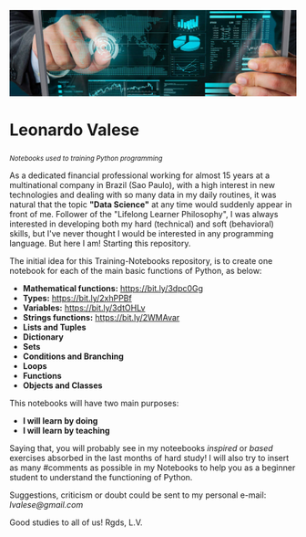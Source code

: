 <p align="center">
  <img src="data-science-image-banner.jpg" >
</p>


# Leonardo Valese
<sub>*Notebooks used to training Python programming*

As a dedicated financial professional working for almost 15 years at a multinational company in Brazil (Sao Paulo), with a high interest in new technologies and dealing with so many data in my daily routines, it was natural that the topic **"Data Science"** at any time would suddenly appear in front of me.
Follower of the "Lifelong Learner Philosophy", I was always interested in developing both my hard (technical) and soft (behavioral) skills, but I've never thought I would be interested in any programming language. But here I am! Starting this repository.

The initial idea for this Training-Notebooks repository, is to create one notebook for each of the main basic functions of Python, as below:
 
* **Mathematical functions:** https://bit.ly/3dpc0Gg
* **Types:** https://bit.ly/2xhPPBf
* **Variables:** https://bit.ly/3dtOHLv
* **Strings functions:** https://bit.ly/2WMAvar
* **Lists and Tuples**
* **Dictionary**
* **Sets**
* **Conditions and Branching**
* **Loops**
* **Functions**
* **Objects and Classes**

This notebooks will have two main purposes:

* __I will learn by doing__
* __I will learn by teaching__

Saying that, you will probably see in my noteebooks _inspired_ or _based_ exercises absorbed in the last months of hard study!
I will also try to insert as many #comments as possible in my Notebooks to help you as a beginner student to understand the functioning of Python.

Suggestions, criticism or doubt could be sent to my personal e-mail: _lvalese@gmail.com_

Good studies to all of us!
Rgds,
L.V.

